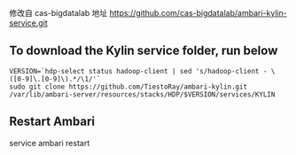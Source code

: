 修改自 cas-bigdatalab
地址 https://github.com/cas-bigdatalab/ambari-kylin-service.git
## To download the Kylin service folder, run below    

```
VERSION=`hdp-select status hadoop-client | sed 's/hadoop-client - \([0-9]\.[0-9]\).*/\1/'`
sudo git clone https://github.com/TiestoRay/ambari-kylin.git /var/lib/ambari-server/resources/stacks/HDP/$VERSION/services/KYLIN
```
## Restart Ambari
service ambari restart
